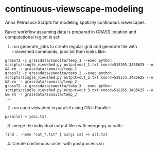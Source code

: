 # continuous-viewscape-modeling
Anna Petrasova
Scripts for modeling spatially continuous viewscapes.

Basic workflow assuming data is prepared in GRASS location and computational region is set:

1. run generate_jobs to create regular grid and generate file with r.viewshed commands, jobs.txt then looks like:

```
grass72 -c grassdata/sonoita/temp_1 --exec python scripts/single_viewshed.py output=out_1.txt coord=518205,3485625 --o && rm -r grassdata/sonoita/temp_1
grass72 -c grassdata/sonoita/temp_2 --exec python scripts/single_viewshed.py output=out_2.txt coord=518235,3485625 --o && rm -r grassdata/sonoita/temp_2
grass72 -c grassdata/sonoita/temp_3 --exec python scripts/single_viewshed.py output=out_3.txt coord=518265,3485625 --o && rm -r grassdata/sonoita/temp_3
...
```
2. run each viewshed in parallel using GNU Parallel:

```
parallel < jobs.txt
```

3. merge the individual output files with merge.py or with:

```
find . -name "out_*.txt" | xargs cat >> all.txt
```
4. Create continuous raster with postprocess.sh
